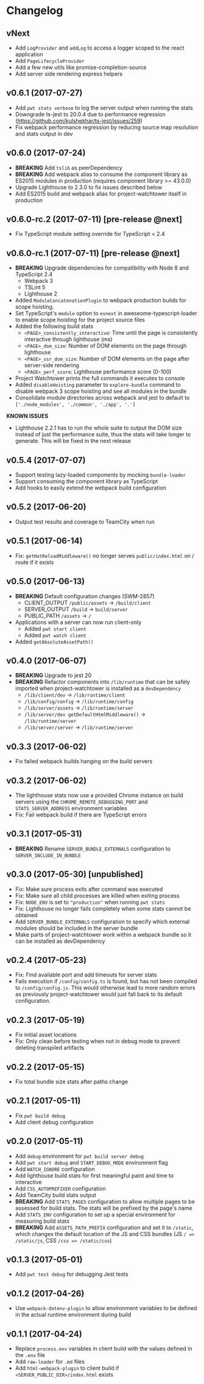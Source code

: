 # Changelog

## vNext
* Add `LogProvider` and `addLog` to access a logger scoped to the react application
* Add `PageLifecycleProvider`
* Add a few new utils like promise-completion-source
* Add server side rendering express helpers

## v0.6.1 (2017-07-27)

* Add `pwt stats verbose` to log the server output when running the stats
* Downgrade ts-jest to 20.0.4 due to performance regression
  (https://github.com/kulshekhar/ts-jest/issues/259)
* Fix webpack performance regression by reducing source map resolution and stats output in dev

## v0.6.0 (2017-07-24)

* **BREAKING** Add `tslib` as peerDependency
* **BREAKING** Add webpack alias to consume the component library as ES2015 modules in production (requires component library >= 43.0.0)
* Upgrade Lighthouse to 2.3.0 to fix issues described below
* Add ES2015 build and webpack alias for project-watchtower itself in production

## v0.6.0-rc.2 (2017-07-11) **[pre-release @next]**

* Fix TypeScript module setting override for TypeScript < 2.4

## v0.6.0-rc.1 (2017-07-11) **[pre-release @next]**

* **BREAKING** Upgrade dependencies for compatibility with Node 8 and TypeScript 2.4
    * Webpack 3
    * TSLint 5
    * Lighthouse 2
* Added `ModuleConcatenationPlugin` to webpack production builds for scope hoisting.
* Set TypeScript's `module` option to `esnext` in aweseome-typescript-loader to enable scope hoisting for the project source files
* Added the following build stats
    * `<PAGE>_consistently_interactive`: Time until the page is consistently interactive through lighthouse (ms)
    * `<PAGE>_dom_size`: Number of DOM elements on the page through lighthouse
    * `<PAGE>_ssr_dom_size`: Number of DOM elements on the page after server-side rendering
    * `<PAGE>_perf_score`: Lighthouse performance score (0-100)
* Project Watchtower prints the full commands it executes to console
* Added `disableHoisting` parameter to `explore-bundle` command to disable webpack 3 scope hoisting and see all modules in the bundle
* Consolidate module directories across webpack and jest to default to `['./node_modules', './common', './app', '.']`

**KNOWN ISSUES**
* Lighthouse 2.2.1 has to run the whole suite to output the DOM size instead of just the performance suite, thus the stats will take longer to generate. This will be fixed in the next release

## v0.5.4 (2017-07-07)

* Support testing lazy-loaded components by mocking `bundle-loader`
* Support consuming the component library as TypeScript
* Add hooks to easily extend the webpack build configuration

## v0.5.2 (2017-06-20)

* Output test results and coverage to TeamCity when run

## v0.5.1 (2017-06-14)

* Fix: `getHotReloadMiddleware()` no longer serves `public/index.html` on / route if it exists

## v0.5.0 (2017-06-13)

* **BREAKING** Default configuration changes (SWM-2857)
    * CLIENT_OUTPUT `/public/assets` -> `/build/client`
    * SERVER_OUTPUT `/build` -> `build/server`
    * PUBLIC_PATH `/assets` -> `/`
* Applications with a server can now run client-only
    * Added `pwt start client`
    * Added `pwt watch client`
* Added `getAbsoluteAssetPath()`

## v0.4.0 (2017-06-07)

* **BREAKING** Upgrade to jest 20
* **BREAKING** Refactor components into `/lib/runtime` that can be safely imported when project-watchtower is installed as a `devDependency`
    * `/lib/client/dev` -> `/lib/runtime/client`
    * `/lib/config/config` -> `/lib/runtime/config`
    * `/lib/server/assets` -> `/lib/runtime/server`
    * `/lib/server/dev getDefaultHtmlMiddleware()` -> `/lib/runtime/server`
    * `/lib/server/server` -> `/lib/runtime/server`

## v0.3.3 (2017-06-02)

* Fix failed webpack builds hanging on the build servers

## v0.3.2 (2017-06-02)

* The lighthouse stats now use a provided Chrome instance on build servers using the `CHROME_REMOTE_DEBUGGING_PORT` and `STATS_SERVER_ADDRESS` environment variables
* Fix: Fail webpack build if there are TypeScript errors

## v0.3.1 (2017-05-31)

* **BREAKING** Rename `SERVER_BUNDLE_EXTERNALS` configuration to `SERVER_INCLUDE_IN_BUNDLE`

## v0.3.0 (2017-05-30) [unpublished]

* Fix: Make sure process exits after command was executed
* Fix: Make sure all child processes are killed when exiting process
* Fix: `NODE_ENV` is set to `"production"` when running `pwt stats`
* Fix: Lighthouse no longer fails completely when some stats cannot be obtained
* Add `SERVER_BUNDLE_EXTERNALS` configuration to specify which external modules should be included in the server bundle
* Make parts of project-watchtower work within a webpack bundle so it can be installed as devDependency

## v0.2.4 (2017-05-23)

* Fix: Find available port and add timeouts for server stats
* Fails execution if `/config/config.ts` is found, but has not been compiled to `/config/config.js`. This would otherwise lead to more random errors as previously project-watchtower would just fall back to its default configuration.

## v0.2.3 (2017-05-19)

* Fix initial asset locations
* Fix: Only clean before testing when not in debug mode to prevent deleting transpiled artifacts

## v0.2.2 (2017-05-15)

* Fix total bundle size stats after paths change

## v0.2.1 (2017-05-11)

* Fix `pwt build debug`
* Add client debug configuration

## v0.2.0 (2017-05-11)

* Add `debug` environment for `pwt build server debug`
* Add `pwt start debug` and `START_DEBUG_MODE` environment flag
* Add `WATCH_IGNORE` configuration
* Add lighthouse build stats for first meaningful paint and time to interactive
* Add `CSS_AUTOPREFIXER` configuration
* Add TeamCity build stats output
* **BREAKING** Add `STATS_PAGES` configuration to allow multiple pages to be assessed for build stats. The stats will be prefixed by the page's name
* Add `STATS_ENV` configuration to set up a special environment for measuring build stats
* **BREAKING** Add `ASSETS_PATH_PREFIX` configuration and set it to `/static`, which changes the default location of the JS and CSS bundles (JS `/ => /static/js`, CSS `/css => /static/css`)

## v0.1.3 (2017-05-01)

* Add `pwt test debug` for debugging Jest tests

## v0.1.2 (2017-04-26)

* Use `webpack-dotenv-plugin` to allow environment variables to be defined in the actual runtime environment during build

## v0.1.1 (2017-04-24)

* Replace `process.env` variables in client build with the values defined in the `.env` file
* Add `raw-loader` for `.md` files
* Add `html-webpack-plugin` to client build if `<SERVER_PUBLIC_DIR>/index.html` exists
